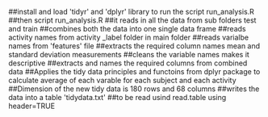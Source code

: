 ##install and load 'tidyr' and 'dplyr' library to run the script run_analysis.R
##then script run_analysis.R 
##it reads in all the data from sub folders test and train
##combines both the data into one single data frame
##reads activity names from activity _label folder in main folder 
##reads varialbe names from 'features' file
##extracts the required column names mean and standard deviation measurements
##cleans the variable names makes it descriptive
##extracts and names the required columns from combined data
##Applies the tidy data principles and functoins from dplyr package to calculate average of each varable for each subject and each activity
##Dimension of the new tidy data is 180 rows and 68 columns
##writes the data into a table 'tidydata.txt'
##to be read usind read.table using header=TRUE